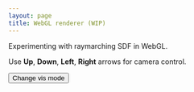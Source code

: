 ```yaml
---
layout: page
title: WebGL renderer (WIP)
---
```


Experimenting with raymarching SDF in WebGL.

Use **Up**, **Down**, **Left**, **Right** arrows for camera control.

<div class="renderer"></div>

<script id="vs-sdf" type="x-shader/x-vertex">
    #version 300 es
    #define POSITION_LOCATION 0

    precision highp float;
    precision highp int;

    layout(location = POSITION_LOCATION) in vec2 pos;
    uniform vec2 u_resolution;

    void main()
    {
        vec2 pos_clipspace = (pos / u_resolution) * vec2(2.0,2.0) - vec2(1.0,1.0);
        gl_Position = vec4(pos_clipspace, 0.0, 1.0);
    }
</script>

<script id="ps-sdf" type="x-shader/x-fragment">
    #version 300 es
    precision highp float;
    precision highp int;

    // Visualization mode
    #define VM_DEFAULT       0
    #define VM_NORMAL        1
    #define VM_SCREEN_UV     2

    #define PI (3.14159265359)

    #define MAX_DIST 500.0
    #define MIN_DIST 0
    #define SURFACE_LEVEL 1e-4
    #define MAX_RAYMARCH_STEPS 512

    uniform float u_time;
    uniform vec2 u_mouse;
    uniform vec2 u_prevMouse;
    uniform vec3 u_currentCamAngles;
    uniform mat4 u_camera;
    uniform vec3 u_cameraOrigin;
    uniform vec3 u_cameraFront;
    uniform vec3 u_cameraLookat;

    uniform vec4 u_color;
    uniform vec3 u_translate;
    uniform vec2 u_resolution;
    uniform int u_visMode;

    uniform vec3 u_lights[1];

    out vec4 o_color;

    // Tonemapping
    // linear white point
    const float W = 1.2;
    const float T2 = 7.5;

    float filmic_reinhard_curve (float x) {
        float q = (T2*T2 + 1.0)*x*x;
        return q / (q + x + T2*T2);
    }

    vec3 filmic_reinhard(vec3 x) {
        float w = filmic_reinhard_curve(W);
        return vec3(
            filmic_reinhard_curve(x.r),
            filmic_reinhard_curve(x.g),
            filmic_reinhard_curve(x.b)) / w;
    }


    // Rotation matrix around the X axis.
    mat4 Translate(vec3 t) {
        return mat4(
            vec4(1, 0, 0, t.x),
            vec4(0, 1, 0, t.y),
            vec4(0, 0, 1, t.z),
            vec4(0, 0, 0, 1)
        );
    }

    mat4 RotateX(float theta) {
        float c = cos(theta);
        float s = sin(theta);
        return mat4(
            vec4(1, 0, 0, 0),
            vec4(0, c, -s, 0),
            vec4(0, s, c, 0),
            vec4(0, 0, 0, 1)
        );
    }

    // Rotation matrix around the Y axis.
    mat4 RotateY(float theta) {
        float c = cos(theta);
        float s = sin(theta);
        return mat4(
            vec4(c, 0, s, 0),
            vec4(0, 1, 0, 0),
            vec4(-s, 0, c, 0),
            vec4(0, 0, 0, 1)
        );
    }

    // Rotation matrix around the Z axis.
    mat4 RotateZ(float theta) {
        float c = cos(theta);
        float s = sin(theta);
        return mat4(
            vec4(c, -s, 0, 0),
            vec4(s, c, 0, 0),
            vec4(0, 0, 1, 0),
            vec4(0, 0, 0, 1)
        );
    }

    float ToRad(float degree) {
        return degree * PI / 360.0;
    }

    // Identity matrix.
    mat3 Identity() {
        return mat3(
            vec3(1, 0, 0),
            vec3(0, 1, 0),
            vec3(0, 0, 1)
        );
    }

    // -- Rand / noises
    float rand(float co) {
        return fract(sin(co*(91.3458)) * 47453.5453);
    }

    float rand(vec2 co) {
        return fract(sin(dot(co.xy ,vec2(12.9898,78.233))) * 43758.5453);
    }

    float rand(vec3 co){
        return rand(co.xy+rand(co.z));
    }

    vec3 hash(vec3 p){
        p = vec3( dot(p,vec3(127.1,311.7, 74.7)),
                dot(p,vec3(269.5,183.3,246.1)),
                dot(p,vec3(113.5,271.9,124.6)));
        return -1.0 + 2.0*fract(sin(p)*43758.5453123);
    }

    // Gradient noise from iq
    // return value noise (in x) and its derivatives (in yzw)
    vec4 noised(vec3 x){
        vec3 p = floor(x);
        vec3 w = fract(x);
        vec3 u = w*w*w*(w*(w*6.0-15.0)+10.0);
        vec3 du = 30.0*w*w*(w*(w-2.0)+1.0);

        vec3 ga = hash( p+vec3(0.0,0.0,0.0) );
        vec3 gb = hash( p+vec3(1.0,0.0,0.0) );
        vec3 gc = hash( p+vec3(0.0,1.0,0.0) );
        vec3 gd = hash( p+vec3(1.0,1.0,0.0) );
        vec3 ge = hash( p+vec3(0.0,0.0,1.0) );
        vec3 gf = hash( p+vec3(1.0,0.0,1.0) );
        vec3 gg = hash( p+vec3(0.0,1.0,1.0) );
        vec3 gh = hash( p+vec3(1.0,1.0,1.0) );

        float va = dot( ga, w-vec3(0.0,0.0,0.0) );
        float vb = dot( gb, w-vec3(1.0,0.0,0.0) );
        float vc = dot( gc, w-vec3(0.0,1.0,0.0) );
        float vd = dot( gd, w-vec3(1.0,1.0,0.0) );
        float ve = dot( ge, w-vec3(0.0,0.0,1.0) );
        float vf = dot( gf, w-vec3(1.0,0.0,1.0) );
        float vg = dot( gg, w-vec3(0.0,1.0,1.0) );
        float vh = dot( gh, w-vec3(1.0,1.0,1.0) );

        return vec4( va + u.x*(vb-va) + u.y*(vc-va) + u.z*(ve-va) + u.x*u.y*(va-vb-vc+vd) + u.y*u.z*(va-vc-ve+vg) + u.z*u.x*(va-vb-ve+vf) + (-va+vb+vc-vd+ve-vf-vg+vh)*u.x*u.y*u.z,    // value
                    ga + u.x*(gb-ga) + u.y*(gc-ga) + u.z*(ge-ga) + u.x*u.y*(ga-gb-gc+gd) + u.y*u.z*(ga-gc-ge+gg) + u.z*u.x*(ga-gb-ge+gf) + (-ga+gb+gc-gd+ge-gf-gg+gh)*u.x*u.y*u.z +   // derivatives
                    du * (vec3(vb,vc,ve) - va + u.yzx*vec3(va-vb-vc+vd,va-vc-ve+vg,va-vb-ve+vf) + u.zxy*vec3(va-vb-ve+vf,va-vb-vc+vd,va-vc-ve+vg) + u.yzx*u.zxy*(-va+vb+vc-vd+ve-vf-vg+vh) ));
    }

    vec3 NormalizeRGB(vec3 RGB) {
        return RGB / vec3(255.0);
    }

    vec3 NormalizeRGB(int R, int G, int B) {
        return vec3(float(R) / 255.0, float(G) / 255.0, float(B) / 255.0);
    }

    // --- Materials --- //
    float checkers(in vec2 p)
    {
        vec2 s = sign(fract(p*.5)-.5);
        return .5 - .5*s.x*s.y;
    }

    // https://iquilezles.org/articles/checkerfiltering
    float CheckersGradBox( in vec2 p )
    {
        // filter kernel
        vec2 w = fwidth(p) + 0.001;
        // analytical integral (box filter)
        vec2 i = 2.0*(abs(fract((p-0.5*w)*0.5)-0.5)-abs(fract((p+0.5*w)*0.5)-0.5))/w;
        // xor pattern
        return 0.5 - 0.5*i.x*i.y;
    }

    float G1V(float dnv, float k){
    return 1.0/(dnv*(1.0-k)+k);
}

    float ggx(vec3 n, vec3 v, vec3 l, float rough, float f0){
        float alpha = rough*rough;
        vec3 h = normalize(v+l);
        float dnl = clamp(dot(n,l), 0.0, 1.0);
        float dnv = clamp(dot(n,v), 0.0, 1.0);
        float dnh = clamp(dot(n,h), 0.0, 1.0);
        float dlh = clamp(dot(l,h), 0.0, 1.0);
        float f, d, vis;
        float asqr = alpha*alpha;
        const float pi = 3.14159;
        float den = dnh*dnh*(asqr-1.0)+1.0;
        d = asqr/(pi * den * den);
        dlh = pow(1.0-dlh, 5.0);
        f = f0 + (1.0-f0)*dlh;
        float k = alpha/1.0;
        vis = G1V(dnl, k)*G1V(dnv, k);
        float spec = dnl * d * f * vis;
        return spec;
    }

    // --- Ray --- //

    struct Ray {
        vec3 origin;
        vec3 direction;
    };

    struct HitResult {
        vec3 hit;
        bool bHit;
        float d;
        int material;
    };

    struct Surface {
        float d;
        int material;
    };

    // ------ //

    vec3 PointOnRay(Ray r, float t) {
        return r.origin + r.direction * t;
    }

    // --- SDF functions --- //
    // https://iquilezles.org/articles/distfunctions/
    float sdSphere(vec3 p, float r) {
        return length(p) - r;
    }

    float sdPlane(vec3 p, float height) {
        return p.y + height;
    }

    float sdEllipsoid(vec3 p, vec3 r)
    {
        float k0 = length(p/r);
        float k1 = length(p/(r*r));
        return k0*(k0-1.0)/k1;
    }

    float sdBox(vec3 p, vec3 b) {
        vec3 q = abs(p) - b;
        return length(max(q, 0.0)) + min(max(q.x, max(q.y, q.z)), 0.0);
    }

    Surface opSMin(Surface s1, Surface s2, float k) {
        float h = clamp( 0.5 + 0.5*(s2.d-s1.d)/k, 0.0, 1.0 );
        float d = mix(s2.d, s1.d, h) - k*h*(1.0-h);
        if (s1.d < s2.d) {
            return Surface(d, s1.material);
        } else {
            return Surface(d, s2.material);
        }
    }

    Surface opMin(Surface s1, Surface s2) {
        float d = min(s1.d, s2.d);
        if (s1.d < s2.d) {
            return Surface(d, s1.material);
        } else {
            return Surface(d, s2.material);
        }
    }
    // ------ //

    Surface SceneBasicShapes(vec3 p) {
        mat4 tx = Translate(u_translate);
        mat4 rx = RotateX(u_time);
        mat4 ry = RotateY(u_time);
        mat4 rz = RotateZ(u_time);
        vec4 xformP = vec4(p, 1.0) * tx * rx;
        mat4 txBackwall = Translate(vec3(0,0,2.0));
        vec4 xformBackWall = vec4(p, 1.0) * txBackwall;

        Surface backwall = Surface(sdBox(xformBackWall.xyz, vec3(2.2, 5.0, 0.5)), 0);

        Surface plane = Surface(sdSphere(p - vec3(0.0,-200.0,0.0), 200.0), 1);
        Surface sur = plane;


        float displacement = sin(5.0 * p.x) * sin(5.0 * p.y) * sin(5.0 * p.z) * 0.015;
        Surface head = Surface(sdSphere(p - vec3(0, 1.5, 0), 2.0), 0);
        Surface neck = Surface(sdEllipsoid(p - vec3(0,1.0,0), vec3(1.0, 2.5, 1.6)), 0);
        Surface eyeR = Surface(sdSphere(p - vec3(0.62, 1.8, -2.0), 0.25), 2);
        Surface eyeL = Surface(sdSphere(p - vec3(-0.62, 1.8, -2.0), 0.25), 2);
        Surface mouth = Surface(sdEllipsoid(p - vec3(0,1.2,-1.98), vec3(0.2, 0.7, 0.2)), 2);
        Surface hair0 = Surface(sdEllipsoid(p - vec3(0,1.8,-0.5), vec3(0.1, 2.5, 0.1)), 2);
        Surface hair1 = Surface(sdEllipsoid(p - vec3(1.2,1.8,-0.8), vec3(0.1, 1.5, 0.1)), 2);
        Surface hair2 = Surface(sdEllipsoid(p - vec3(-1.2,1.8,-0.8), vec3(0.1, 1.5, 0.1)), 2);

        Surface character = opSMin(head,neck,1.0);
        character = opSMin(character,eyeL,0.1);
        character = opSMin(character,eyeR,0.1);
        character = opSMin(character,mouth,0.1);
        character = opSMin(character,hair0,0.1);
        character = opSMin(character,hair1,0.1);
        character = opSMin(character,hair2,0.1);

        sur = character;

        sur.d += displacement;

        return sur;
    }

    Surface Map(vec3 p) {
        Surface mr = SceneBasicShapes(p);
        return mr;
    }

    float MapD(vec3 p) {
        Surface mr = SceneBasicShapes(p);
        return mr.d;
    }

    mat3 Camera(vec3 cameraPos, vec3 lookAtPoint) {
        vec3 cd = normalize(lookAtPoint - cameraPos); // camera direction
        vec3 cr = normalize(cross(vec3(0, 1, 0), cd)); // camera right
        vec3 cu = normalize(cross(cd, cr)); // camera up

        return mat3(-cr, cu, -cd); // negative signs can be turned positive (or vice versa) to flip coordinate space conventions
    }

    float CalcAO( in vec3 pos, in vec3 nor)
    {
        float occ = 0.0;
        float sca = 1.0;
        for( int i=0; i<5; i++ )
        {
            float hr = 0.01 + 0.12*float(i)/4.0;
            vec3 aopos =  nor * hr + pos;
            float dd = MapD(aopos);
            occ += (hr-dd)*sca;
            sca *= 0.95;
        }
        return clamp( 1.0 - 2.0*occ, 0.0, 1.0 );
    }

    float CalcShadow(in Ray ray) {
        float k = 8.0;
        float t = 0.0;

        // How close th ray could have hit a surface
        float res = 1.0;
        float ph = 1e20;
        for (int i = 0; i < 32; i++) {
            vec3 p = PointOnRay(ray, t);
            float h = MapD(p);

            if (h < SURFACE_LEVEL || h > MAX_DIST) {
                break;
            }

            float y = (i==0) ? 0.0 : h*h/(2.0*ph);
            float d = sqrt(h * h - y * y);
            res = min(res, k * d / max(0.0, t - y));
            ph = h;

            t += h;
        }

        res = clamp(res, 0.0, 1.0);
        res = res*res*(3.0 - 2.0*res);

        return res;
    }

    vec3 CalcNormal(vec3 pos) {
        vec2 e = vec2(1.0,-1.0)*0.5*5e-3;
        return normalize( e.xyy*MapD( pos + e.xyy ) +
                        e.yyx*MapD( pos + e.yyx ) +
                        e.yxy*MapD( pos + e.yxy ) +
                        e.xxx*MapD( pos + e.xxx ) );
    }

    vec3 Sky(Ray ray) {
        float t = 0.5 * ray.direction.y + 0.3;
        return (1.0 - t) * vec3(1,1,1) + t * NormalizeRGB(0, 191, 255);
    }

    HitResult RayMarch(Ray ray) {
        HitResult result;

        float t = 0.0;
        for (int i = 0; i < MAX_RAYMARCH_STEPS; i++) {
            vec3 p = PointOnRay(ray, t);
            Surface mr = Map(p);
            float h = mr.d;

            if (h < SURFACE_LEVEL || h > MAX_DIST) {
                result.bHit = (h < SURFACE_LEVEL);
                break;
            }
            result.hit = p;
            result.d = t;
            result.material = mr.material;
            t += h;
        }

        return result;
    }

    // SSS: https://www.shadertoy.com/view/lllBDM
    float Subsurface(vec3 hit, vec3 v, vec3 n){
        vec3 d = refract(v, n, 1.0/1.5);
        vec3 o = hit;
        float a = 0.0;

        const float max_scatter = 2.5;
        for(float i = 0.1; i < max_scatter; i += 0.2)
        {
            o += i*d;
            float t = MapD(o);
            a += t;
        }
        float thickness = max(0.0, -a);
        const float scatter_strength = 16.0;
        return scatter_strength*pow(max_scatter*0.5, 3.0)/thickness;
    }

    vec3 Shade(Ray ray) {
        HitResult result = RayMarch(ray);

        vec3 light = u_lights[0];

        vec3 color = u_color.xyz;
        if (result.bHit) {
            vec3 N = CalcNormal(result.hit);
            vec3 V = ray.direction;

            if (u_visMode == VM_NORMAL) {
                color = (N + vec3(1.0)) * 0.5;
            } else {

                vec3 L = normalize(vec3(light - result.hit));
                float shadow = 1.0;

                float fresnel = pow( max(0.0, 1.00+dot(N, V)), 2.6 );
                // Default material (id = 0)
                vec3 albedo = NormalizeRGB(245,98,0);
                vec3 ambient = NormalizeRGB(227, 211, 228);

                // Eye
                if (result.material == 2)
                {
                    albedo = vec3(0.1,0.2,0.6);
                }

                float occ;
                occ = 0.5+0.5*N.y;

                // Hit the floor
                if (result.material == 1) {
                    occ = 1.0;
                    albedo = 0.05 * vec3(1.0);
                    albedo *= 8.9 + CheckersGradBox(result.hit.xz * 2.0);

                    // Compute Shadow
                    Ray shadowRay;
                    shadowRay.origin = result.hit + L * 1e-5;
                    shadowRay.direction = L;

                    shadow = CalcShadow(shadowRay);
                }


                occ *= CalcAO(result.hit, N);
                vec3 sky = vec3(0.5,0.65,0.8)*2.0;
                float diffuse = max(0.0, dot(N, L));
                float spec = ggx(N, V, L, 3.0, fresnel);
                float ss = max(0.2, Subsurface(result.hit, V, N));

                diffuse = mix(diffuse, smoothstep(0.25, 0.9, pow(ss, 0.6)), 0.97);
                color = ambient + albedo * diffuse * 1.2 + 2.0 * spec + fresnel * sky;
                color *= 0.5;
            }
        } else {
            // color = Sky(ray);
            color = vec3(.969, .906, .808);
            color = NormalizeRGB(188, 245, 231);
        }

        return color;
    }

    #define AA 4

    void main()
    {
        vec2 uv = (gl_FragCoord.xy - vec2(0.5) * u_resolution.xy) / u_resolution.y;

        // Mouse
        vec2 mouse = u_mouse / u_resolution - 0.5;
        float yaw = u_currentCamAngles.x;
        float pitch = u_currentCamAngles.y;

        vec3 color = vec3(1,0,0);
        if (u_visMode == VM_SCREEN_UV) {
            color = vec3(uv,0);
        } else {

            vec3 origin = u_cameraOrigin + vec3(mouse.x, mouse.y, -6.0) * 2.0;
            //vec3 direction = normalize(vec3(cos(yaw) * cos(pitch), sin(pitch), sin(yaw) * cos(pitch)));
            vec3 rd = normalize(vec3(uv, -1));
            vec3 lookat = u_cameraLookat;
            Ray ray;
            ray.origin = origin;

            mat3 cam = Camera(ray.origin, lookat);

            #if AA > 1
            vec3 totalColor = vec3(0.0);
            for (int m = 0; m < AA; m++) {
                for (int n = 0; n < AA; n++) {
                    vec2 offset = vec2(float(m), float(n)) / (u_resolution * vec2(AA));
                    float u = uv.x + offset.x;
                    float v = uv.y + offset.y;
                    ray.direction = cam * normalize(vec3(u,v, -1.0));
                    color = Shade(ray);

                    totalColor += color;
                }
            }
            color = totalColor / max(float(AA*AA), 1e-4);
            #else
            ray.direction = normalize(vec3(uv, -1.0));
            color = Shade(ray);
            #endif

        }

        // final color
        float vignette = 1.21 / (1.1 + 1.1*dot(uv, uv));
        vignette *= vignette;
        vignette = mix(1.0, smoothstep(0.1, 1.1, vignette), 0.25);
        color = vignette * color;
        color = filmic_reinhard(color);
        color = smoothstep(0.125, 1.41,color);
        // gamma correction
        color = pow(color, vec3(1.0/2.2));
        o_color = vec4(color, 1);
    }
</script>

<!-- <script type="text/javascript" src="https://unpkg.com/glsl-canvas-js/dist/umd/glsl-canvas.min.js"></script>

<canvas class="glsl-canvas" controls data-fragment-url="/webgl_renderer/shaders/main.frag" width="500" height="500" data-mode="flat"></canvas> -->

<button id="vismode">Change vis mode</button>

<script src="{{ base.url | prepend: site.url }}/assets/js/webgl_renderer/core/gl-matrix-min.js"></script>
<script src="{{ base.url | prepend: site.url }}/assets/js/webgl_renderer/utility.js"></script>
<script src="{{ base.url | prepend: site.url }}/assets/js/webgl_renderer/math/vec2f.js"></script>
<script src="{{ base.url | prepend: site.url }}/assets/js/webgl_renderer/math/vec3f.js"></script>
<script src="{{ base.url | prepend: site.url }}/assets/js/webgl_renderer/core/mesh2d.js"></script>
<script src="{{ base.url | prepend: site.url }}/assets/js/webgl_renderer/core/ray.js"></script>
<script src="{{ base.url | prepend: site.url }}/assets/js/webgl_renderer/main.js"></script>

